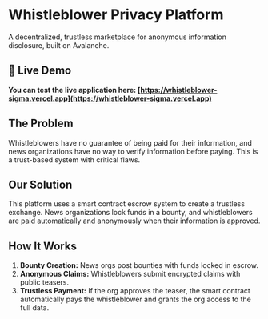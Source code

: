 # Whistleblower Privacy Platform

A decentralized, trustless marketplace for anonymous information disclosure, built on Avalanche.

## 🚀 Live Demo

**You can test the live application here: [https://whistleblower-sigma.vercel.app](https://whistleblower-sigma.vercel.app)**

## The Problem
Whistleblowers have no guarantee of being paid for their information, and news organizations have no way to verify information before paying. This is a trust-based system with critical flaws.

## Our Solution
This platform uses a smart contract escrow system to create a trustless exchange. News organizations lock funds in a bounty, and whistleblowers are paid automatically and anonymously when their information is approved.

## How It Works
1.  **Bounty Creation:** News orgs post bounties with funds locked in escrow.
2.  **Anonymous Claims:** Whistleblowers submit encrypted claims with public teasers.
3.  **Trustless Payment:** If the org approves the teaser, the smart contract automatically pays the whistleblower and grants the org access to the full data.